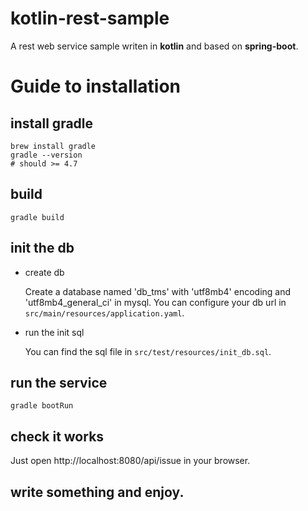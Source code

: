 kotlin-rest-sample
==================

A rest web service sample writen in **kotlin** and based on **spring-boot**.



# Guide to installation

## install gradle

```shell
brew install gradle
gradle --version 
# should >= 4.7
```

## build
```shell
gradle build
```

## init the db

* create db

  Create a database named 'db_tms' with 'utf8mb4' encoding and 'utf8mb4_general_ci' in mysql.
  You can configure your db url in ``src/main/resources/application.yaml``.

* run the init sql

  You can find the sql file in ``src/test/resources/init_db.sql``.


## run the service

```shell
gradle bootRun
```


## check it works

Just open http://localhost:8080/api/issue in your browser.

## write something and enjoy.
